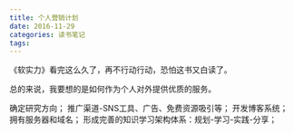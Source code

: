 ```yaml
---
title: 个人营销计划
date: 2016-11-29
categories: 读书笔记
tags: 
---
```


《软实力》看完这么久了，再不行动行动，恐怕这书又白读了。

总的来说，我要想的是如何作为个人对外提供优质的服务。

确定研究方向；
推广渠道-SNS工具、广告、免费资源吸引等；
开发博客系统；
拥有服务器和域名；
形成完善的知识学习架构体系：规划-学习-实践-分享；